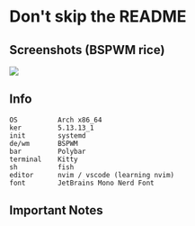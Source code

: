 # Don't skip the README
## Screenshots (BSPWM rice)
<img src = "https://cdn.discordapp.com/attachments/635625917623828520/884131683295719524/unknown.png">

## Info 
```
OS          Arch x86_64
ker         5.13.13_1
init        systemd
de/wm       BSPWM
bar         Polybar
terminal    Kitty
sh          fish
editor      nvim / vscode (learning nvim)
font        JetBrains Mono Nerd Font
```
## Important Notes 
